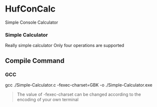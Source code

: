 # HufConCalc
Simple Console Calculator
### Simple Calculator
Really simple calculator
Only four operations are supported
## Compile Command
### GCC
gcc ./Simple-Calculator.c -fexec-charset=GBK -o ./Simple-Calculator.exe  
> The value of -fexec-charset can be changed according to the encoding of your own terminal
